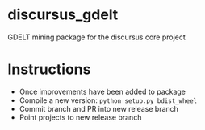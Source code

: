 # discursus_gdelt
GDELT mining package for the discursus core project

# Instructions
- Once improvements have been added to package
- Compile a new version: `python setup.py bdist_wheel`
- Commit branch and PR into new release branch
- Point projects to new release branch
